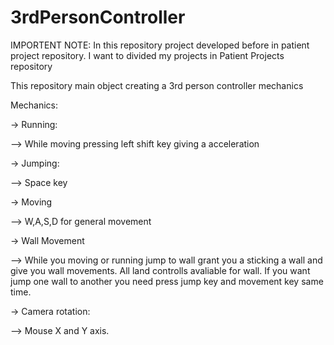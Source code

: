 # 3rdPersonController

IMPORTENT NOTE: In this repository project developed before in patient project repository. I want to divided my projects in Patient Projects repository

This repository main object creating a 3rd person controller mechanics

Mechanics:

-> Running:

--> While moving pressing left shift key giving a acceleration

-> Jumping:

--> Space key

-> Moving

--> W,A,S,D for general movement

-> Wall Movement

--> While you moving or running jump to wall grant you a sticking a wall and give you wall movements. All land controlls avaliable for wall. If you want jump one wall to another you need press jump key and movement key same time.

-> Camera rotation:

--> Mouse X and Y axis.
